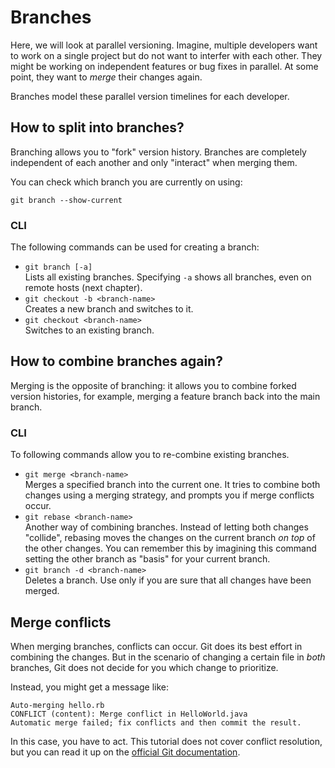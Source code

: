 # Branches

Here, we will look at parallel versioning. Imagine, multiple developers want 
to work on a single project but do not want to interfer with each other. They
might be working on independent features or bug fixes in parallel.
At some point, they want to _merge_ their changes again.

Branches model these parallel version timelines for each developer.

## How to split into branches?

Branching allows you to "fork" version history. Branches are completely
independent of each another and only "interact" when merging them.

You can check which branch you are currently on using:

```
git branch --show-current
```

### CLI

The following commands can be used for creating a branch:

- `git branch [-a]` \
    Lists all existing branches. Specifying `-a` shows all branches,
    even on remote hosts (next chapter).
- `git checkout -b <branch-name>` \
    Creates a new branch and switches to it.
- `git checkout <branch-name>` \
    Switches to an existing branch.

## How to combine branches again?

Merging is the opposite of branching: it allows you to combine forked version
histories, for example, merging a feature branch back into the main branch.

### CLI

To following commands allow you to re-combine existing branches.

- `git merge <branch-name>` \
    Merges a specified branch into the current one. It tries to combine both changes
    using a merging strategy, and prompts you if merge conflicts occur.
- `git rebase <branch-name>` \
    Another way of combining branches. Instead of letting both changes "collide",
    rebasing moves the changes on the current branch _on top_ of the other changes.
    You can remember this by imagining this command setting the other branch as 
    "basis" for your current branch.
- `git branch -d <branch-name>` \
    Deletes a branch. Use only if you are sure that all changes have been merged.

## Merge conflicts

When merging branches, conflicts can occur. Git does its best effort in combining
the changes. But in the scenario of changing a certain file in _both_ branches, Git
does not decide for you which change to prioritize.

Instead, you might get a message like:

```
Auto-merging hello.rb
CONFLICT (content): Merge conflict in HelloWorld.java
Automatic merge failed; fix conflicts and then commit the result.
```

In this case, you have to act. This tutorial does not cover conflict resolution, but
you can read it up on the [official Git documentation](https://git-scm.com/book/en/v2/Git-Tools-Advanced-Merging).
